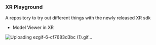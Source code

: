 ### XR Playground 

A repository to try out different things with the newly released XR sdk
 - Model Viewer in XR

![Uploading ezgif-6-cf7683d3bc (1).gif…]()
